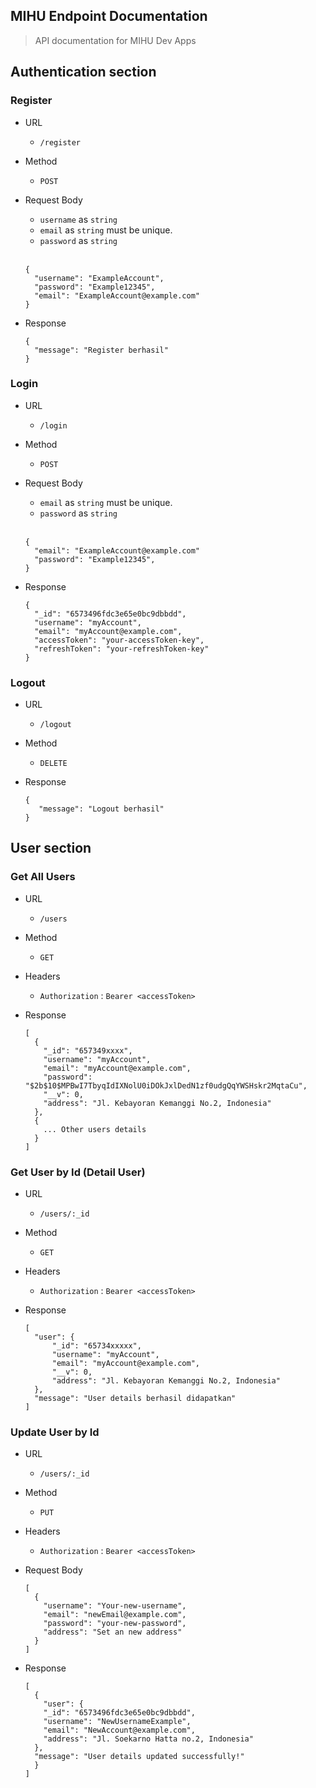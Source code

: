 ## MIHU Endpoint Documentation

> API documentation for MIHU Dev Apps

## Authentication section

### Register

* URL
  * `/register`

* Method
    * `POST`

* Request Body
    * `username` as `string` 
    * `email` as `string` must be unique.
    * `password` as `string`
    <br/>
    
    ```
    {
      "username": "ExampleAccount",
      "password": "Example12345",
      "email": "ExampleAccount@example.com"
    }
    ```
* Response
    
    ```
    {
      "message": "Register berhasil"
    }
    ```

### Login

* URL
  * `/login`

* Method
    * `POST`

* Request Body
    * `email` as `string` must be unique.
    * `password` as `string`
    <br/>
    
    ```
    {
      "email": "ExampleAccount@example.com"
      "password": "Example12345",
    }
    ```
    
* Response
    
    ```
    {
      "_id": "6573496fdc3e65e0bc9dbbdd",
      "username": "myAccount",
      "email": "myAccount@example.com",
      "accessToken": "your-accessToken-key",
      "refreshToken": "your-refreshToken-key"
    }
    ```

### Logout

* URL
  * `/logout`

* Method
    * `DELETE`

* Response
    ```
    {
       "message": "Logout berhasil"
    }
    ```
    
## User section

### Get All Users

* URL
  * `/users`

* Method
    * `GET`

* Headers
    * `Authorization` : `Bearer <accessToken>`

* Response
    ```
    [
      {
        "_id": "657349xxxx",
        "username": "myAccount",
        "email": "myAccount@example.com",
        "password": "$2b$10$MPBwI7TbyqIdIXNolU0iDOkJxlDedN1zf0udgQqYWSHskr2MqtaCu",
        "__v": 0,
        "address": "Jl. Kebayoran Kemanggi No.2, Indonesia"
      },
      {
        ... Other users details
      }
    ]
    ```

### Get User by Id (Detail User)

* URL
  * `/users/:_id`

* Method
    * `GET`
 
* Headers
    * `Authorization` : `Bearer <accessToken>`

* Response
    ```
    [
      "user": {
          "_id": "65734xxxxx",
          "username": "myAccount",
          "email": "myAccount@example.com",
          "__v": 0,
          "address": "Jl. Kebayoran Kemanggi No.2, Indonesia"
      },
      "message": "User details berhasil didapatkan"
    ]
    ```

### Update User by Id

* URL
  * `/users/:_id`

* Method
    * `PUT`
 
* Headers
    * `Authorization` : `Bearer <accessToken>`
 
* Request Body
    ```
    [
      {
        "username": "Your-new-username",
        "email": "newEmail@example.com",
        "password": "your-new-password",
        "address": "Set an new address"
      }
    ]
    ```

* Response
    ```
    [
      {
        "user": {
        "_id": "6573496fdc3e65e0bc9dbbdd",
        "username": "NewUsernameExample",
        "email": "NewAccount@example.com",
        "address": "Jl. Soekarno Hatta no.2, Indonesia"
      },
      "message": "User details updated successfully!"
      }
    ]
    ```